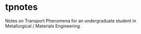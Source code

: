 # tpnotes
Notes on Transport Phenomena for an undergraduate student in Metallurgical / Materials Engineering.
